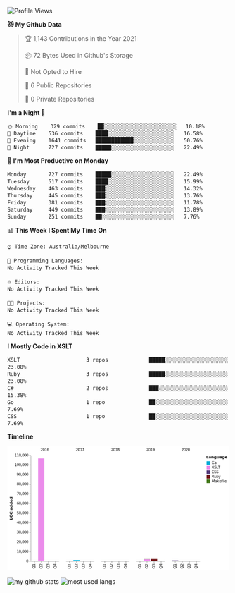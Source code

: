 <!--START_SECTION:waka-->
![Profile Views](http://img.shields.io/badge/Profile%20Views-0-blue)

**🐱 My Github Data** 

> 🏆 1,143 Contributions in the Year 2021
 > 
> 📦 72 Bytes Used in Github's Storage 
 > 
> 🚫 Not Opted to Hire
 > 
> 📜 6 Public Repositories 
 > 
> 🔑 0 Private Repositories  
 > 
**I'm a Night 🦉** 

```text
🌞 Morning    329 commits    ██░░░░░░░░░░░░░░░░░░░░░░░   10.18% 
🌆 Daytime    536 commits    ████░░░░░░░░░░░░░░░░░░░░░   16.58% 
🌃 Evening    1641 commits   ████████████░░░░░░░░░░░░░   50.76% 
🌙 Night      727 commits    █████░░░░░░░░░░░░░░░░░░░░   22.49%

```
📅 **I'm Most Productive on Monday** 

```text
Monday       727 commits    █████░░░░░░░░░░░░░░░░░░░░   22.49% 
Tuesday      517 commits    ████░░░░░░░░░░░░░░░░░░░░░   15.99% 
Wednesday    463 commits    ███░░░░░░░░░░░░░░░░░░░░░░   14.32% 
Thursday     445 commits    ███░░░░░░░░░░░░░░░░░░░░░░   13.76% 
Friday       381 commits    ███░░░░░░░░░░░░░░░░░░░░░░   11.78% 
Saturday     449 commits    ███░░░░░░░░░░░░░░░░░░░░░░   13.89% 
Sunday       251 commits    ██░░░░░░░░░░░░░░░░░░░░░░░   7.76%

```


📊 **This Week I Spent My Time On** 

```text
⌚︎ Time Zone: Australia/Melbourne

💬 Programming Languages: 
No Activity Tracked This Week

🔥 Editors: 
No Activity Tracked This Week

🐱‍💻 Projects: 
No Activity Tracked This Week

💻 Operating System: 
No Activity Tracked This Week

```

**I Mostly Code in XSLT** 

```text
XSLT                     3 repos             █████░░░░░░░░░░░░░░░░░░░░   23.08% 
Ruby                     3 repos             █████░░░░░░░░░░░░░░░░░░░░   23.08% 
C#                       2 repos             ███░░░░░░░░░░░░░░░░░░░░░░   15.38% 
Go                       1 repo              ██░░░░░░░░░░░░░░░░░░░░░░░   7.69% 
CSS                      1 repo              ██░░░░░░░░░░░░░░░░░░░░░░░   7.69%

```


**Timeline**

![Chart not found](https://raw.githubusercontent.com/opoudjis/opoudjis/main/charts/bar_graph.png) 


<!--END_SECTION:waka-->


![my github stats](https://github-readme-stats.vercel.app/api?username=opoudjis&show_icons=true&theme=tokyonight&line_height=27)
![most used langs](https://github-readme-stats.vercel.app/api/top-langs/?username=opoudjis&hide=css,html&theme=tokyonight)

<!--
**opoudjis/opoudjis** is a ✨ _special_ ✨ repository because its `README.md` (this file) appears on your GitHub profile.

Here are some ideas to get you started:

- 🔭 I’m currently working on ...
- 🌱 I’m currently learning ...
- 👯 I’m looking to collaborate on ...
- 🤔 I’m looking for help with ...
- 💬 Ask me about ...
- 📫 How to reach me: ...
- 😄 Pronouns: ...
- ⚡ Fun fact: ...
-->
